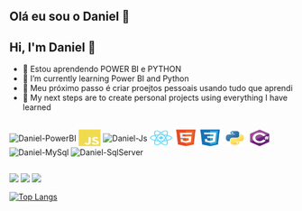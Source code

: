 ## Olá eu sou o Daniel 👋
## Hi, I'm Daniel 👋

- 🌱 Estou aprendendo POWER BI e PYTHON
- 🌱 I’m currently learning Power BI and Python
- 👀 Meu próximo passo é criar proejtos pessoais usando tudo que aprendi
- 👀 My next steps are to create personal projects using everything I have learned

<div style="display: inline_block"><br>
<img align="center" alt="Daniel-PowerBI" height="30" width="40" src="https://img.icons8.com/?size=100&id=qYfwpsRXEcpc&format=png&color=000000" />
  <img align="center" alt="Daniel-Js" height="30" width="40" src="https://raw.githubusercontent.com/devicons/devicon/master/icons/javascript/javascript-plain.svg">
  <img align="center" alt="Daniel-Js" height="30" width="40"src="https://cdn.jsdelivr.net/gh/devicons/devicon@latest/icons/azuresqldatabase/azuresqldatabase-original.svg"/>
  <img align="center" alt="Daniel-React" height="30" width="40" src="https://raw.githubusercontent.com/devicons/devicon/master/icons/react/react-original.svg">
  <img align="center" alt="Daniel-HTML" height="30" width="40" src="https://raw.githubusercontent.com/devicons/devicon/master/icons/html5/html5-original.svg">
  <img align="center" alt="Daniel-CSS" height="30" width="40" src="https://raw.githubusercontent.com/devicons/devicon/master/icons/css3/css3-original.svg">
  <img align="center" alt="Daniel-Python" height="30" width="40" src="https://raw.githubusercontent.com/devicons/devicon/master/icons/python/python-original.svg">
  <img align="center" alt="Daniel-Csharp" height="30" width="40" src="https://raw.githubusercontent.com/devicons/devicon/master/icons/csharp/csharp-original.svg">
  <img align="center" alt="Daniel-MySql" height="30" width="40"src="https://cdn.jsdelivr.net/gh/devicons/devicon@latest/icons/mysql/mysql-original-wordmark.svg" />
  <img align="center" alt="Daniel-SqlServer" height="30" width="40" src="https://cdn.jsdelivr.net/gh/devicons/devicon@latest/icons/microsoftsqlserver/microsoftsqlserver-original-wordmark.svg" />

</div>          
          

  ##
 
<div> 
  <a href="https://instagram.com/daniel.ddk" target="_blank"><img src="https://img.shields.io/badge/-Instagram-%23E4405F?style=for-the-badge&logo=instagram&logoColor=white" target="_blank"></a>
  <a href = "mailto:danielreis.contato@gmail.com"><img src="https://img.shields.io/badge/-Gmail-%23333?style=for-the-badge&logo=gmail&logoColor=white" target="_blank"></a>
  <a href="[https://www.linkedin.com/in/rafaella-ballerini-45875016a](https://www.linkedin.com/in/daniel-dias-dos-reis-8b465b88/)" target="_blank"><img src="https://img.shields.io/badge/-LinkedIn-%230077B5?style=for-the-badge&logo=linkedin&logoColor=white" target="_blank"></a> 
</div>


  [![Top Langs](https://github-readme-stats.vercel.app/api/top-langs/?username=anuraghazra)](https://github.com/anuraghazra/github-readme-stats)
